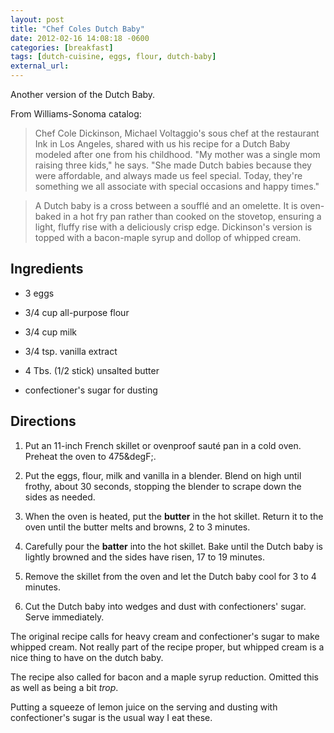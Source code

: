 ```yaml
---
layout: post
title: "Chef Coles Dutch Baby"
date: 2012-02-16 14:08:18 -0600
categories: [breakfast]
tags: [dutch-cuisine, eggs, flour, dutch-baby]
external_url: 
---
```

Another version of the Dutch Baby.


From Williams-Sonoma catalog:

> Chef Cole Dickinson, Michael Voltaggio's sous chef at the restaurant
Ink in Los Angeles, shared with us his recipe for a Dutch Baby modeled
after one from his childhood. "My mother was a single mom raising
three kids," he says. "She made Dutch babies because they were
affordable, and always made us feel special. Today, they're something
we all associate with special occasions and happy times."

> A Dutch baby is a cross between a soufflé and an omelette. It is
oven-baked in a hot fry pan rather than cooked on the stovetop,
ensuring a light, fluffy rise with a deliciously crisp
edge. Dickinson's version is topped with a bacon-maple syrup and
dollop of whipped cream.


## Ingredients

* 3 eggs
* 3/4 cup all-purpose flour
* 3/4 cup milk
* 3/4 tsp. vanilla extract
* 4 Tbs. (1/2 stick) unsalted butter

* confectioner's sugar for dusting


## Directions

1.  Put an 11-inch French skillet or ovenproof sauté pan in a cold oven. Preheat the oven to 475&degF;.

1.  Put the eggs, flour, milk and vanilla in a blender. Blend on high until frothy, about 30 seconds, stopping the blender to scrape down the sides as needed.

1.  When the oven is heated, put the **butter** in the hot skillet. Return it to the oven until the butter melts and browns, 2 to 3 minutes.

1.  Carefully pour the **batter** into the hot skillet. Bake until the Dutch baby is lightly browned and the sides have risen, 17 to 19 minutes.

1.  Remove the skillet from the oven and let the Dutch baby cool for 3 to 4 minutes.

1.  Cut the Dutch baby into wedges and dust with confectioners' sugar. Serve immediately.

The original recipe calls for heavy cream and confectioner's sugar
to make whipped cream. Not really part of the recipe proper, but
whipped cream is a nice thing to have on the dutch baby.

The recipe also called for bacon and a maple syrup reduction. Omitted
this as well as being a bit *trop*.

Putting a squeeze of lemon juice on the serving and dusting with
confectioner's sugar is the usual way I eat these.
